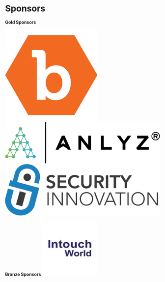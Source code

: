 # Sponsors

**Gold Sponsors**

[![](../.gitbook/assets/bugcrowd.png)](https://www.bugcrowd.com)
![](../.gitbook/assets/logo.png)
![](../.gitbook/assets/silogostacked.png)

**Bronze Sponsors**
![](../.gitbook/assets/intouch-world-squarelogo-1469090815534.png)

